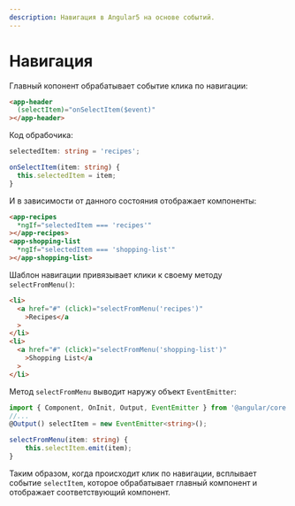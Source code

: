 ```yaml
---
description: Навигация в Angular5 на основе событий.
---
```


# Навигация

Главный копонент обрабатывает событие клика по навигации:

```html
<app-header
  (selectItem)="onSelectItem($event)"
></app-header>
```

Код обрабочика:

```typescript
selectedItem: string = 'recipes';

onSelectItem(item: string) {
  this.selectedItem = item;
}
```

И в зависимости от данного состояния отображает компоненты:

```html
<app-recipes
  *ngIf="selectedItem === 'recipes'"
></app-recipes>
<app-shopping-list
  *ngIf="selectedItem === 'shopping-list'"
></app-shopping-list>
```

Шаблон навигации привязывает клики к своему методу `selectFromMenu()`:

```html
<li>
  <a href="#" (click)="selectFromMenu('recipes')"
    >Recipes</a
  >
</li>
<li>
  <a href="#" (click)="selectFromMenu('shopping-list')"
    >Shopping List</a
  >
</li>
```

Метод `selectFromMenu` выводит наружу объект `EventEmitter`:

```typescript
import { Component, OnInit, Output, EventEmitter } from '@angular/core';
//...
@Output() selectItem = new EventEmitter<string>();

selectFromMenu(item: string) {
    this.selectItem.emit(item);
}
```

Таким образом, когда происходит клик по навигации, всплывает событие `selectItem`, которое обрабатывает главный компонент и отображает соответствующий компонент.
